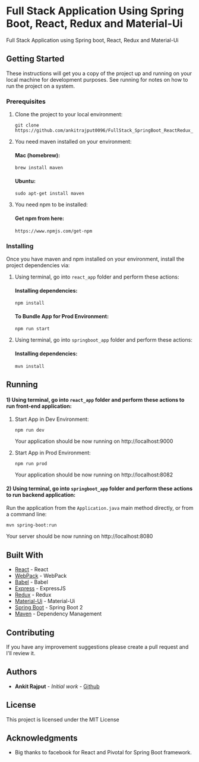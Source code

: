 # Full Stack Application Using Spring Boot, React, Redux and Material-Ui 

Full Stack Application using Spring boot, React, Redux and Material-Ui

## Getting Started

These instructions will get you a copy of the project up and running on your local machine for development purposes. See running for notes on how to run the project on a system.

### Prerequisites

1. Clone the project to your local environment:
    ```
    git clone https://github.com/ankitrajput0096/FullStack_SpringBoot_ReactRedux_MaterialUI_App
    ```
2. You need maven installed on your environment:

    #### Mac (homebrew):
    
    ```
    brew install maven
    ```
    #### Ubuntu:
    ```
    sudo apt-get install maven
    ```

3. You need npm to be installed:

    #### Get npm from here:
    ```
    https://www.npmjs.com/get-npm
    ```

### Installing

Once you have maven and npm installed on your environment, install the project dependencies via:

1. Using terminal, go into `react_app` folder and perform these actions:

    #### Installing dependencies:

    ```
    npm install
    ```

    #### To Bundle App for Prod Environment:

    ```
    npm run start
    ```

2. Using terminal, go into `springboot_app` folder and perform these actions:

    #### Installing dependencies:

    ```
    mvn install
    ```

## Running

#### 1) Using terminal, go into `react_app` folder and perform these actions to run front-end application:

1. Start App in Dev Environment:

   ```
   npm run dev
   ```

   Your application should be now running on http://localhost:9000


2. Start App in Prod Environment:

   ```
   npm run prod
   ```

   Your application should be now running on http://localhost:8082

#### 2) Using terminal, go into `springboot_app` folder and perform these actions to run backend application:

   Run the application from the `Application.java` main method directly,
   or from a command line:

   ```
   mvn spring-boot:run
   ```

   Your server should be now running on http://localhost:8080


## Built With

* [React](https://reactjs.org/) - React
* [WebPack](https://webpack.js.org/) - WebPack
* [Babel](https://babeljs.io/) - Babel
* [Express](https://expressjs.com/) - ExpressJS
* [Redux](https://redux.js.org/) - Redux
* [Material-Ui](https://material-ui.com/) - Material-Ui
* [Spring Boot](https://spring.io/projects/spring-boot) - Spring Boot 2
* [Maven](https://maven.apache.org/) - Dependency Management

## Contributing

If you have any improvement suggestions please create a pull request and I'll review it.


## Authors

* **Ankit Rajput** - *Initial work* - [Github](https://github.com/ankitrajput0096)

## License

This project is licensed under the MIT License

## Acknowledgments

* Big thanks to facebook for React and Pivotal for Spring Boot framework.
